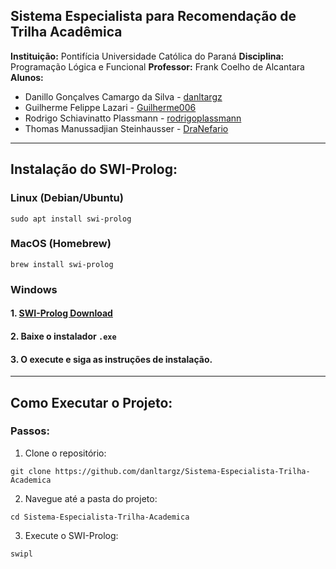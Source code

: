 ## Sistema Especialista para Recomendação de Trilha Acadêmica

**Instituição:** Pontifícia Universidade Católica do Paraná 
**Disciplina:** Programação Lógica e Funcional
**Professor:** Frank Coelho de Alcantara
**Alunos:**
- Danillo Gonçalves Camargo da Silva - [danltargz](https://github.com/danltargz)  
- Guilherme Felippe Lazari - [Guilherme006](https://github.com/Guilherme006)  
- Rodrigo Schiavinatto Plassmann - [rodrigoplassmann](https://github.com/rodrigoplassmann)  
- Thomas Manussadjian Steinhausser - [DraNefario](https://github.com/DraNefario)  

---

## Instalação do SWI-Prolog:

### Linux (Debian/Ubuntu)
```
sudo apt install swi-prolog
```
### MacOS (Homebrew)
```
brew install swi-prolog
```

### Windows
#### 1. [SWI-Prolog Download](https://www.swi-prolog.org/download/stable)
#### 2. Baixe o instalador ```.exe```
#### 3. O execute e siga as instruções de instalação.

---

## Como Executar o Projeto:

### Passos:

1. Clone o repositório:
```
git clone https://github.com/danltargz/Sistema-Especialista-Trilha-Academica 
```

2. Navegue até a pasta do projeto:
```
cd Sistema-Especialista-Trilha-Academica
```

3. Execute o SWI-Prolog:
```
swipl
```
